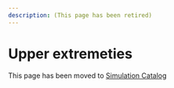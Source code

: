 ```yaml
---
description: (This page has been retired)
---
```


# Upper extremeties

This page has been moved to [Simulation Catalog](https://www.vitasim.dk/x-ray-simulator/simulation-catalog/)
